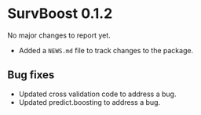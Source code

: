 # SurvBoost 0.1.2

No major changes to report yet. 

* Added a `NEWS.md` file to track changes to the package.

## Bug fixes

* Updated cross validation code to address a bug. 
* Updated predict.boosting to address a bug. 

